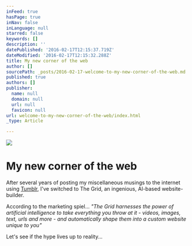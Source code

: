 ```yaml
---
inFeed: true
hasPage: true
inNav: false
inLanguage: null
starred: false
keywords: []
description: ''
datePublished: '2016-02-17T12:15:37.719Z'
dateModified: '2016-02-17T12:15:32.288Z'
title: My new corner of the web
author: []
sourcePath: _posts/2016-02-17-welcome-to-my-new-corner-of-the-web.md
published: true
authors: []
publisher:
  name: null
  domain: null
  url: null
  favicon: null
url: welcome-to-my-new-corner-of-the-web/index.html
_type: Article

---
```

![](https://the-grid-user-content.s3-us-west-2.amazonaws.com/1d50803f-7bbc-4c7d-b15d-c654e60314d4.png)

# My new corner of the web

After several years of posting my miscellaneous musings to the internet using [Tumblr][0], I've switched to The Grid, an ingenious, AI-based website-builder.

According to the marketing spiel... _"The Grid harnesses the power of artificial intelligence to take everything you throw at it - videos, images, text, urls and more - and automatically shape them into a custom website unique to you"_

Let's see if the hype lives up to reality...

[0]: http://alanqcooper.tumblr.com/